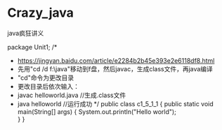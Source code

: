 # Crazy_java
java疯狂讲义

package Unit1;
/*
 * https://jingyan.baidu.com/article/e2284b2b45e393e2e6118df8.html
 * 先用"cd /d f:\java"移动到f盘，然后javac，生成class文件，再java编译
 * "cd"命令为更改目录
 * 更改目录后依次输入：
 * javac helloworld.java  //生成.class文件
 * java helloworld        //运行成功
 */
public class c1_5_1_1 {
	public static void main(String[] args) {
		System.out.println("Hello world");  
	}
}
